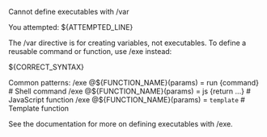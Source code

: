 Cannot define executables with /var

You attempted: ${ATTEMPTED_LINE}

The /var directive is for creating variables, not executables. To define a reusable command or function, use /exe instead:

  ${CORRECT_SYNTAX}

Common patterns:
  /exe @${FUNCTION_NAME}(params) = run {command}     # Shell command
  /exe @${FUNCTION_NAME}(params) = js {return ...}   # JavaScript function
  /exe @${FUNCTION_NAME}(params) = `template`        # Template function

See the documentation for more on defining executables with /exe.

